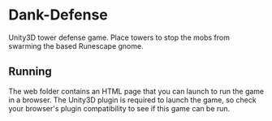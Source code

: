# Dank-Defense
Unity3D tower defense game. Place towers to stop the mobs from swarming the based Runescape gnome.

## Running
The web folder contains an HTML page that you can launch to run the game in a browser. The Unity3D plugin is required to launch the game, so check your browser's plugin compatibility to see if this game can be run.
